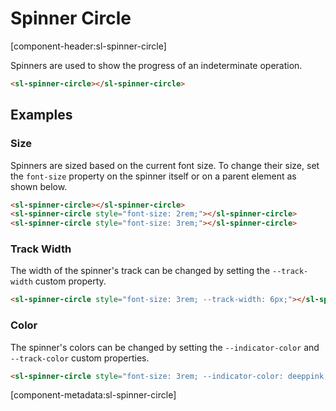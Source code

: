 # Spinner Circle

[component-header:sl-spinner-circle]

Spinners are used to show the progress of an indeterminate operation.

```html preview
<sl-spinner-circle></sl-spinner-circle>
```

## Examples

### Size

Spinners are sized based on the current font size. To change their size, set the `font-size` property on the spinner itself or on a parent element as shown below.

```html preview
<sl-spinner-circle></sl-spinner-circle>
<sl-spinner-circle style="font-size: 2rem;"></sl-spinner-circle>
<sl-spinner-circle style="font-size: 3rem;"></sl-spinner-circle>
```

### Track Width

The width of the spinner's track can be changed by setting the `--track-width` custom property.

```html preview
<sl-spinner-circle style="font-size: 3rem; --track-width: 6px;"></sl-spinner-circle>
```

### Color

The spinner's colors can be changed by setting the `--indicator-color` and `--track-color` custom properties.

```html preview
<sl-spinner-circle style="font-size: 3rem; --indicator-color: deeppink; --track-color: pink;"></sl-spinner-circle>
```

[component-metadata:sl-spinner-circle]
